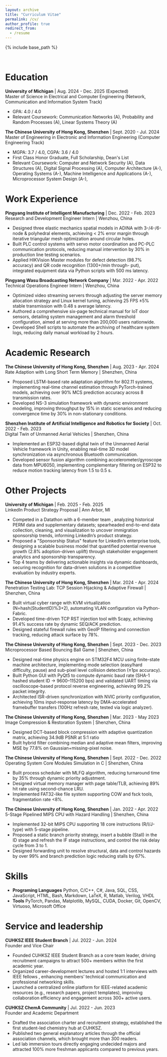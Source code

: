 ```yaml
---
layout: archive
title: "Curriculum Vitae"
permalink: /cv/
author_profile: true
redirect_from:
  - /resume
---
```


{% include base_path %}

<br>

Education
======
**University of Michigan** | Aug. 2024 - Dec. 2025 (Expected) <br>
Master of Science in Electrical and Computer Engineering (Network, Communication and Information System Track)
  * GPA: 4.0 / 4.0
  * Relevant Coursework: Communication Networks (A), Probability and Random Processes (A), Linear Systems Theory (A)

**The Chinese University of Hong Kong, Shenzhen** | Sept. 2020 - Jul. 2024 <br>
Master of Engineering in Electronic and Information Engineering (Computer Engineering Track)
  * MGPA: 3.7 / 4.0, CGPA: 3.6 / 4.0
  * First Class Honor Graduate, Full Scholarship, Dean's List
  * Relevant Coursework: Computer and Network Security (A), Data Structures (A), Digital Signal Processing (A), Computer Architecture (A-), Operating Systems (A-), Machine Intelligence and Applications (A-), Microprocessor System Design (A-), 

Work Experience
======
**Pingyang Institute of Intelligent Manufacturing** | Dec. 2022 - Feb. 2023 <br>
Research and Development Engineer Intern | Wenzhou, China
  * Designed three elastic mechanics spatial models in ADINA with 3-/4-/6-node & polyhedral elements, achieving < 2%
error margin through iterative triangular mesh optimization around circular holes.
  * Built PLC control systems with servo motor coordination and PC-PLC communication protocols, reducing manual
intervention by 30% in production line testing scenarios.
  * Applied HIKVision Master modules for defect detection (98.7% accuracy) and QR code recognition (1300+/min through-
put), integrated equipment data via Python scripts with 500 ms latency.

**Pingyang Wasu Broadcasting Network Company** | Mar. 2022 - Apr. 2022 <br>
Technical Operations Engineer Intern | Wenzhou, China
  * Optimized video streaming servers through adjusting the server memory allocation strategy and Linux kernel tuning, achieving 25 FPS ±5\% stable transmission with 0.48 s average latency.    
  * Authored a comprehensive six-page technical manual for IoT door sensors, detailing system management and alarm threshold configuration, aimed at serving more than 200,000 users nationwide.
  * Developed Shell scripts to automate the archiving of healthcare system logs, reducing daily manual workload by 2 hours.

Academic Research
======
**The Chinese University of Hong Kong, Shenzhen** | Aug. 2023 - Apr. 2024 <br>
Rate Adaption with Long Short Term Memory | Shenzhen, China
  * Proposed LSTM-based rate adaptation algorithm for 802.11 systems, implementing real-time channel estimation through PyTorch-trained models, achieving over 90\% MCS prediction accuracy across 8 transmission rates.     
  * Developed NS-3 simulation framework with dynamic environment modeling, improving throughput by 15\% in static scenarios and reducing convergence time by 30\% in non-stationary conditions.

**Shenzhen Institute of Artificial Intelligence and Robotics for Society** | Oct. 2022 - Feb. 2023 <br>
Digital Twin of Unmanned Aerial Vehicles | Shenzhen, China
  * Implemented an ESP32-based digital twin of the Unmanned Aerial Vehicle framework in Unity, enabling real-time 3D model synchronization via asynchronous Bluetooth communication.
  * Developed sensor fusion algorithm combining accelerometer/gyroscope data from MPU6050, implementing complementary filtering on ESP32 to reduce motion tracking latency from 1.5 to 0.5 s. 

Other Projects
======
**University of Michigan** | Feb. 2025 - Feb. 2025 <br>
LinkedIn Product Strategy Proposal | Ann Arbor, MI
  * Competed in a Datathon with a 6-member team , analyzing historical PERM data and supplementary datasets; spearheaded end-to-end data collection, cleaning, and visualization to uncover immigration sponsorship trends, informing LinkedIn’s product strategy.
  * Proposed a "Sponsorship Status" feature for LinkedIn’s enterprise tools, designing a scalable business model that quantified potential revenue growth (2.8% adoption-driven uplift) through stakeholder engagement analytics and sponsorship transparency.
  * Top 4 teams by delivering actionable insights via dynamic dashboards, securing recognition for data-driven solutions in a competitive evaluation by industry experts.

**The Chinese University of Hong Kong, Shenzhen** | Mar. 2024 - Apr. 2024 <br>
Penetration Testing Lab: TCP Session Hijacking & Adaptive Firewall | Shenzhen, China
  * Built virtual cyber range with KVM virtualization (N=hash(StudentID)%3+2), automating VLAN configuration via Python-Fabric.
  * Developed time-driven TCP RST injection tool with Scapy, achieving 91.4% success rate by dynamic SEQ/ACK prediction.
  * Designed stateful firewall rules with GeoIP filtering and connection tracking, reducing attack surface by 78%.

**The Chinese University of Hong Kong, Shenzhen** | Sept. 2023 - Dec. 2023 <br>
Microprocessor Based Bouncing Ball Game | Shenzhen, China
  * Designed real-time physics engine on STM32F4 MCU using finite-state machine architecture, implementing mode selection (easy/hard difficulty, pause) and sub-pixel level collision detection (±1px accuracy).
  * Built Python GUI with PyQt5 to compute dynamic baud rate (SHA-1 hashed student ID → 9600–115200 bps) and validated UART timing via oscilloscope-based protocol reverse engineering, achieving 99.2% packet integrity.
  * Architected ISR-driven synchronization with NVIC priority configuration, achieving 10ms input-response latency by DMA-accelerated framebuffer transfers (100Hz refresh rate, tested via logic analyzer).

**The Chinese University of Hong Kong, Shenzhen** | Mar. 2023 - May 2023 <br>
Image Compression & Restoration System | Shenzhen, China
  * Designed DCT-based block compression with adaptive quantization matrix, achieving 34.9dB PSNR at 5:1 ratio
  * Built hybrid filter combining median and adaptive mean filters, improving MSE by 77.8% on Gaussian+missing-pixel noise.

**The Chinese University of Hong Kong, Shenzhen** | Sept. 2022 - Dec. 2022 <br>
Operating System Core Modules Simulation in C | Shenzhen, China
  * Built process scheduler with MLFQ algorithm, reducing turnaround time by 35% through dynamic priority adjustment.
  * Designed virtual memory manager with page table/TLB, achieving 89% hit rate using second-chance LRU.
  * Implemented FAT32-like file system supporting COW and fsck tools, fragmentation rate <8%.

**The Chinese University of Hong Kong, Shenzhen** | Jan. 2022 - Apr. 2022 <br>
5-Stage Pipelined MIPS CPU with Hazard Handling | Shenzhen, China 
  * Implemented 32-bit MIPS CPU supporting 18 core instructions (R/I/J-type) with 5-stage pipeline.
  * Proposed a static branch priority strategy, insert a bubble (Stall) in the ID stage and refresh the IF stage instructions, and control the risk delay cycle from 3 to 1.
  * Designed forwarding unit to resolve structural, data and control hazards by over 99% and branch prediction logic reducing stalls by 67%.
  


Skills
======
* **Programing Languages**
  Python, C/C++, C#, Java, SQL, CSS, JavaScript, HTML, Bash, Markdown, LaTeX, R, Matlab, Verilog, VHDL
* **Tools**
  PyTorch, Pandas, Matplotlib, MySQL, CUDA, Docker, Git, OpenCV, Virtuoso, Microsoft Office

Service and leadership
======
**CUHKSZ IEEE Student Branch** | Jul. 2022 - Jun. 2024 <br>
Founder and Vice Chair
  * Founded CUHKSZ IEEE Student Branch as a core team leader, driving recruitment campaigns to attract 500+ members within the first academic year.
  * Organized career-development lectures and hosted 1:1 interviews with IEEE fellows , enhancing members’ technical communication and professional networking skills.
  * Launched a centralized online platform for IEEE-related academic resources (e.g., research papers, project templates), improving collaboration efficiency and engagement across 300+ active users.

**CUHKSZ ChemA Community** | Jul. 2022 - Jun. 2023 <br>
  Founder and Academic Department
  * Drafted the association charter and recruitment strategy, established the first student-led chemistry hub at CUHKSZ.
  * Published two general explanatory articles through the official association channels, which brought more than 300 readers.
  * Led lab immersion tours directly engaging undecided majors and attracted 100% more freshman applicants compared to previous years.
